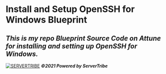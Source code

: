 # **Install and Setup OpenSSH for Windows Blueprint**
***This is my repo Blueprint Source Code on Attune for installing and setting up OpenSSH for Windows.***
---
[![SERVERTRIBE](https://www.servertribe.com/wp-content/themes/mars/assets/images/attune_logo.svg)](https://www.servertribe.com/)
***&copy;2021 Powered by ServerTribe***
